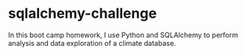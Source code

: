 # sqlalchemy-challenge
In this boot camp homework, I use Python and SQLAlchemy to perform analysis and data exploration of a climate database.
